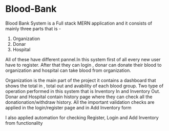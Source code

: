 # Blood-Bank

Blood Bank System is a Full stack MERN application and it consists of mainly three parts that is -

1. Organization
2. Donar
3. Hospital

All of these have different pannel.In this system first of all every new user have to register. After that they can login , donar can donate their blood to organization and hospital can take blood from organization.

Organization is the main part of the project it contains a dashboard that shows the total in , total out and avability of each blood group. Two type of operation performed in this system that is Inventory In and Inventory Out. Donar and Hospital contain history page where they can check all the donationation/withdraw history. All the important validation checks are applied in the login/register page and in Add Inventory form

I also applied automation for checking Register, Login and Add Inventory from functionality
